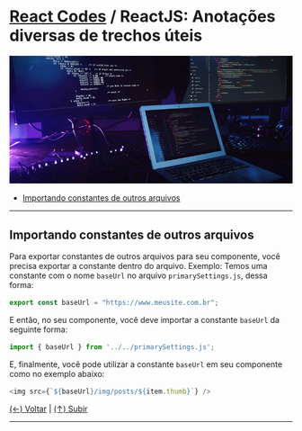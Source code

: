 # [React Codes](https://github.com/systemboys/React_Codes#react-codes "React Codes") / ReactJS: Anotações diversas de trechos úteis

[![React Coding](https://github.com/systemboys/React_Codes/blob/main/ReactJS%20-%20Anota%C3%A7%C3%B5es%20diversas%20de%20trechos%20%C3%BAteis/images/React_coding.png?raw=true "React Coding")](https://github.com/systemboys/React_Codes/blob/main/ReactJS%20-%20Anota%C3%A7%C3%B5es%20diversas%20de%20trechos%20%C3%BAteis/images/React_coding.png?raw=true "React Coding")

- [Importando constantes de outros arquivos](#importando-constantes-de-outros-arquivos "Importando constantes de outros arquivos")

---

## Importando constantes de outros arquivos

Para exportar constantes de outros arquivos para seu componente, você precisa exportar a constante dentro do arquivo. Exemplo: Temos uma constante com o nome `baseUrl` no arquivo `primarySettings.js`, dessa forma:

```javascript
export const baseUrl = "https://www.meusite.com.br";
```

E então, no seu componente, você deve importar a constante `baseUrl` da seguinte forma:

```javascript
import { baseUrl } from '../../primarySettings.js';
```

E, finalmente, você pode utilizar a constante `baseUrl` em seu componente como no exemplo abaixo:

```javascript
<img src={`${baseUrl}/img/posts/${item.thumb}`} />
```

[(&larr;) Voltar](https://github.com/systemboys/React_Codes#react-codes "Voltar ao Sumário") | 
[(&uarr;) Subir](#react-codes--reactjs-anota%C3%A7%C3%B5es-diversas-de-trechos-%C3%BAteis "Subir para o topo")

---